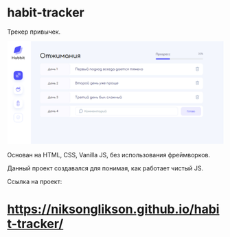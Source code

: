 # habit-tracker
Трекер привычек.

![Habbits tracker](https://github.com/NiksonGlikson/habbit-tracker-vanilla-JS-/raw/main/images/habbits.png)

Основан на HTML, CSS, Vanilla JS, без использования фреймворков.

Данный проект создавался для понимая, как работает чистый JS.

Ссылка на проект:

# https://niksonglikson.github.io/habit-tracker/